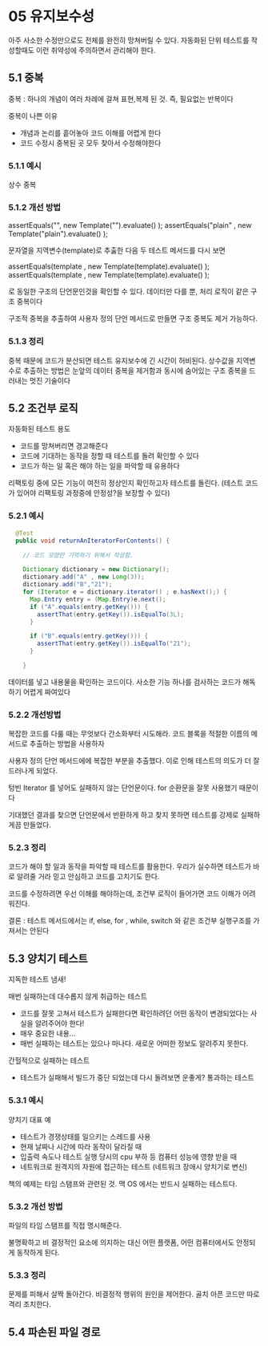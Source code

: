 # 05 유지보수성

아주 사소한 수정만으로도 전체를 완전히 망쳐버릴 수 있다.
자동화된 단위 테스트를 작성할때도 이런 취약성에 주의하면서 관리해야 한다.

## 5.1 중복

중복 : 하나의 개념이 여러 차례에 걸쳐 표현,복제 된 것. 즉, 필요없는 반복이다

중복이 나쁜 이유
- 개념과 논리를 흩어놓아 코드 이해를 어렵게 한다
- 코드 수정시 중복된 곳 모두 찾아서 수정해야한다

### 5.1.1 예시

상수 중복

### 5.1.2 개선 방법

assertEquals("", new Template("").evaluate() );
assertEquals("plain" , new Template("plain").evaluate() );

문자열을 지역변수(template)로 추춣한 다음 두 테스트 메서드를 다시 보면

assertEquals(template , new Template(template).evaluate() );
assertEquals(template , new Template(template).evaluate() );

로 동일한 구조의 단언문인것을 확인할 수 있다. 데이터만 다를 뿐, 처리 로직이 같은 구조 중복이다

구조적 중복을 추출하여 사용자 정의 단언 메서드로 만들면 구조 중복도 제거 가능하다.


### 5.1.3 정리

중복 때문에 코드가 분산되면 테스트 유지보수에 긴 시간이 허비된다.
상수값을 지역변수로 추출하는 방법은 눈앞의 데이터 중복을 제거함과 동시에 숨어있는 구조 중복을 드러내는 멋진 기술이다


## 5.2 조건부 로직

자동화된 테스트 용도
- 코드를 망쳐버리면 경고해준다
- 코드에 기대하는 동작을 정할 때 테스트를 돌려 확인할 수 있다
- 코드가 하는 일 혹은 해야 하는 일을 파악할 때 유용하다

리팩토링 중에 모든 기능이 여전히 정상인지 확인하고자 테스트를 돌린다.
(테스트 코드가 있어야 리팩토링 과정중에 안정성?을 보장할 수 있다)


### 5.2.1 예시

~~~ java
  @Test
  public void returnAnIteratorForContents() {

    // 코드 모양만 기억하기 위해서 작성함.

    Dictionary dictionary = new Dictionary();
    dictionary.add("A" , new Long(3));
    dictionary.add("B","21");
    for (Iterator e = dictionary.iterator() ; e.hasNext();) {
      Map.Entry entry = (Map.Entry)e.next();
      if ("A".equals(entry.getKey())) {
        assertThat(entry.getKey()).isEqualTo(3L);
      }

      if ("B".equals(entry.getKey())) {
        assertThat(entry.getKey()).isEqualTo("21");
      }

    }

~~~

데이터를 넣고 내용물을 확인하는 코드이다. 사소한 기능 하나를 검사하는 코드가 해독하기 어렵게 짜여있다


### 5.2.2 개선방법

복잡한 코드를 다룰 때는 무엇보다 간소화부터 시도해라.
코드 블록을 적절한 이름의 메서드로 추출하는 방법을 사용하자

사용자 정의 단언 메서드에에 복잡한 부분을 추출했다. 이로 인해 테스트의 의도가 더 잘 드러나게 되었다.

텅빈 Iterator 를 넣어도 실패하지 않는 단언문이다.
for 순환문을 잘못 사용했기 때문이다

기대했던 결과를 찾으면 단언문에서 반환하게 하고
찾지 못하면 테스트를 강제로 실패하게끔 만들었다.


### 5.2.3 정리

코드가 해야 할 일과 동작을 파악할 때 테스트를 활용한다.
우리가 실수하면 테스트가 바로 알려줄 거라 믿고 안심하고 코드를 고치기도 한다.

코드를 수정하려면 우선 이해를 해야하는데, 조건부 로직이 들어가면 코드 이해가 어려워진다.

결론 : 테스트 메서드에서는 if, else, for , while, switch 와 같은 조건부 실행구조를 가져서는 안된다


## 5.3 양치기 테스트

지독한 테스트 냄새!

매번 실패하는데 대수롭지 않게 취급하는 테스트
- 코드를 잘못 고쳐서 테스트가 실패한다면 확인하려던 어떤 동작이 변경되었다는 사실을 알려주어야 한다!
- 매우 중요한 내용...
- 매번 실패하는 테스트는 있으나 마나다. 새로운 어떠한 정보도 알려주지 못한다.

간헐적으로 실패하는 테스트
- 테스트가 실패해서 빌드가 중단 되었는데 다시 돌려보면 운좋게? 통과하는 테스트


### 5.3.1 예시

양치기 대표 예
- 테스트가 경쟁상태를 일으키는 스레드를 사용
- 현재 날짜나 시간에 따라 동작이 달라질 때
- 입출력 속도나 테스트 실행 당시의 cpu 부하 등 컴퓨터 성능에 영향 받을 때
- 네트워크로 원격지의 자원에 접근하는 테스트 (네트워크 장애시 양치기로 변신)

책의 예제는 타임 스탬프와 관련된 것.
맥 OS 에서는 반드시 실패하는 테스트다.

### 5.3.2 개선 방법

파일의 타임 스탬프를 직접 명시해준다.

불명확하고 비 결정적인 요소에 의지하는 대신
어떤 플랫폼, 어떤 컴퓨터에서도 안정되게 동작하게 된다.

### 5.3.3 정리

문제를 피해서 살짝 돌아간다.
비결정적 행위의 원인을 제어한다.
골치 아픈 코드만 따로 격리 조치한다.

## 5.4 파손된 파일 경로

